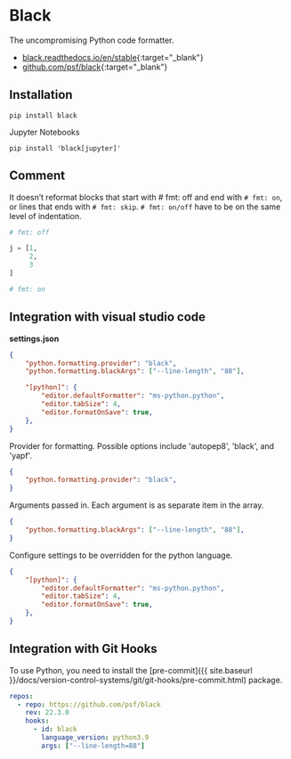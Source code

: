 # Black

The uncompromising Python code formatter.

- [black.readthedocs.io/en/stable](https://black.readthedocs.io/en/stable/){:target="_blank"}
- [github.com/psf/black](https://github.com/psf/black){:target="_blank"}

## Installation

```shell
pip install black
```

Jupyter Notebooks

```shell
pip install 'black[jupyter]'
```

## Comment

It doesn’t reformat blocks that start with # fmt: off and end with `# fmt: on`, or lines that ends with `# fmt: skip`. `# fmt: on/off` have to be on the same level of indentation.

```python
# fmt: off

j = [1,
     2,
     3
]

# fmt: on
```

## Integration with visual studio code

**settings.json**

```json
{
    "python.formatting.provider": "black",
    "python.formatting.blackArgs": ["--line-length", "88"],

    "[python]": {
        "editor.defaultFormatter": "ms-python.python",
        "editor.tabSize": 4,
        "editor.formatOnSave": true,
    },
}
```

Provider for formatting. Possible options include 'autopep8', 'black', and 'yapf'.

```json
{
    "python.formatting.provider": "black",
}
```

Arguments passed in. Each argument is as separate item in the array.

```json
{
    "python.formatting.blackArgs": ["--line-length", "88"],
}
```

Configure settings to be overridden for the python language.

```json
{
    "[python]": {
        "editor.defaultFormatter": "ms-python.python",
        "editor.tabSize": 4,
        "editor.formatOnSave": true,
    },
}
```

## Integration with Git Hooks

To use Python, you need to install the [pre-commit]({{ site.baseurl }}/docs/version-control-systems/git/git-hooks/pre-commit.html) package.

```yaml
repos:
  - repo: https://github.com/psf/black
    rev: 22.3.0
    hooks:
      - id: black
        language_version: python3.9
        args: ["--line-length=88"]
```
